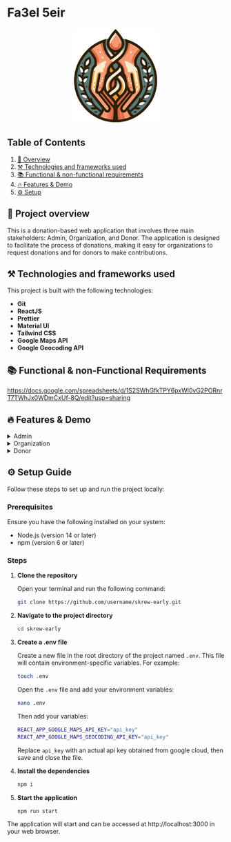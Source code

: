 # Fa3el 5eir

<p align="center">
<img src="public/logo.png" width="200"/>

## Table of Contents

1. [🚀 Overview](#project-overview)
2. [⚒️ Technologies and frameworks used](#technologies-and-frameworks-used)
3. [📚 Functional & non-functional requirements](#functional--non-functional-requirements)
4. [🔥 Features & Demo](#features--demo)
5. [⚙️ Setup](#setup-guide)

## 🚀 Project overview

This is a donation-based web application that involves three main stakeholders: Admin, Organization, and Donor. The application is designed to facilitate the process of donations, making it easy for organizations to request donations and for donors to make contributions.

## ⚒️ Technologies and frameworks used

This project is built with the following technologies:

- **Git**
- **ReactJS**
- **Prettier**
- **Material UI**
- **Tailwind CSS**
- **Google Maps API**
- **Google Geocoding API**

## 📚 Functional & non-Functional Requirements

https://docs.google.com/spreadsheets/d/1S2SWhGfkTPY6pxWl0vG2PORnrT7TWhJx0WDmCxUf-8Q/edit?usp=sharing

## 🔥 Features & Demo

<details>
   <summary>Admin</summary>
   <video  controls>
      <source src="public/Demo/Admin.mp4" type="video/mp4">
   </video>
</details>

<details>
   <summary>Organization</summary>
   <video  controls>
      <source src="public/Demo/Organization.mp4" type="video/mp4">
   </video>
</details>

<details>
   <summary>Donor</summary>
   <video  controls>
      <source src="public/Demo/Donor.mp4" type="video/mp4">
   </video>
</details>

## ⚙️ Setup Guide

Follow these steps to set up and run the project locally:

### Prerequisites

Ensure you have the following installed on your system:

- Node.js (version 14 or later)
- npm (version 6 or later)

### Steps

1. **Clone the repository**

   Open your terminal and run the following command:

   ```bash
   git clone https://github.com/username/skrew-early.git

   ```

2. **Navigate to the project directory**

   ```bash
   cd skrew-early
   ```

3. **Create a .env file**

   Create a new file in the root directory of the project named `.env`. This file will contain environment-specific variables. For example:

   ```bash
   touch .env
   ```

   Open the `.env` file and add your environment variables:

   ```bash
   nano .env
   ```

   Then add your variables:

   ```bash
   REACT_APP_GOOGLE_MAPS_API_KEY="api_key"
   REACT_APP_GOOGLE_MAPS_GEOCODING_API_KEY="api_key"
   ```

   Replace `api_key` with an actual api key obtained from google cloud, then save and close the file.

4. **Install the dependencies**

   ```bash
   npm i
   ```

5. **Start the application**

   ```bash
   npm run start
   ```

The application will start and can be accessed at http://localhost:3000 in your web browser.

